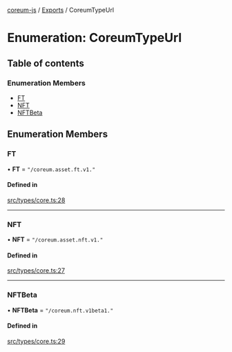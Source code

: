[coreum-js](../README.md) / [Exports](../modules.md) / CoreumTypeUrl

# Enumeration: CoreumTypeUrl

## Table of contents

### Enumeration Members

- [FT](CoreumTypeUrl.md#ft)
- [NFT](CoreumTypeUrl.md#nft)
- [NFTBeta](CoreumTypeUrl.md#nftbeta)

## Enumeration Members

### FT

• **FT** = ``"/coreum.asset.ft.v1."``

#### Defined in

[src/types/core.ts:28](https://github.com/PyramydLabs/coreum-js/blob/37d165f/src/types/core.ts#L28)

___

### NFT

• **NFT** = ``"/coreum.asset.nft.v1."``

#### Defined in

[src/types/core.ts:27](https://github.com/PyramydLabs/coreum-js/blob/37d165f/src/types/core.ts#L27)

___

### NFTBeta

• **NFTBeta** = ``"/coreum.nft.v1beta1."``

#### Defined in

[src/types/core.ts:29](https://github.com/PyramydLabs/coreum-js/blob/37d165f/src/types/core.ts#L29)
